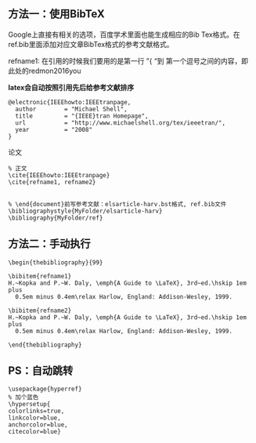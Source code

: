 ## 方法一：使用BibTeX

Google上直接有相关的选项，百度学术里面也能生成相应的Bib Tex格式。在ref.bib里面添加对应文章BibTex格式的参考文献格式。

refname1: 在引用的时候我们要用的是第一行 ”{ “到 第一个逗号之间的内容，即此处的redmon2016you

**latex会自动按照引用先后给参考文献排序**

```
@electronic{IEEEhowto:IEEEtranpage,
  author        = "Michael Shell",
  title         = "{IEEE}tran Homepage",
  url           = "http://www.michaelshell.org/tex/ieeetran/",
  year          = "2008"
}
```

论文

```
% 正文
\cite{IEEEhowto:IEEEtranpage} 
\cite{refname1, refname2}


% \end{document}前写参考文献：elsarticle-harv.bst格式, ref.bib文件
\bibliographystyle{MyFolder/elsarticle-harv}
\bibliography{MyFolder/ref}
```

## 方法二：手动执行

```
\begin{thebibliography}{99}

\bibitem{refname1}
H.~Kopka and P.~W. Daly, \emph{A Guide to \LaTeX}, 3rd~ed.\hskip 1em plus
  0.5em minus 0.4em\relax Harlow, England: Addison-Wesley, 1999.

\bibitem{refname2}
H.~Kopka and P.~W. Daly, \emph{A Guide to \LaTeX}, 3rd~ed.\hskip 1em plus
  0.5em minus 0.4em\relax Harlow, England: Addison-Wesley, 1999.

\end{thebibliography}
```

## PS：自动跳转

```
\usepackage{hyperref}
% 加个蓝色
\hypersetup{
colorlinks=true,
linkcolor=blue,
anchorcolor=blue,
citecolor=blue}
```

